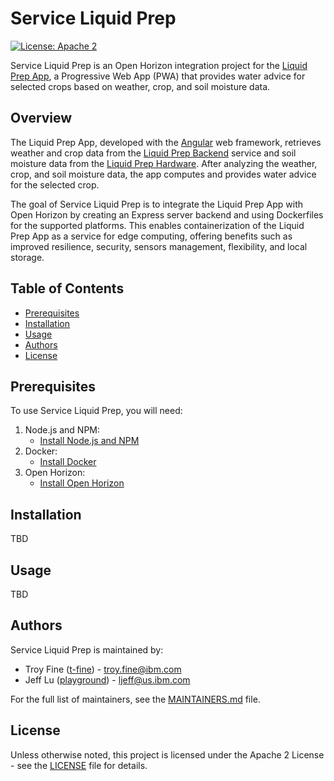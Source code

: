 # Service Liquid Prep

[![License: Apache 2](https://img.shields.io/badge/License-Apache%202.0-blue.svg)](https://opensource.org/licenses/Apache-2.0)

Service Liquid Prep is an Open Horizon integration project for the [Liquid Prep App](https://liquid-prep-app.s3-web.us-east.cloud-object-storage.appdomain.cloud/), a Progressive Web App (PWA) that provides water advice for selected crops based on weather, crop, and soil moisture data.

## Overview

The Liquid Prep App, developed with the [Angular](https://angular.io/) web framework, retrieves weather and crop data from the [Liquid Prep Backend](https://github.com/Liquid-Prep/LiquidPrep-Backend) service and soil moisture data from the [Liquid Prep Hardware](https://github.com/Liquid-Prep/LiquidPrep-Hardware). After analyzing the weather, crop, and soil moisture data, the app computes and provides water advice for the selected crop.

The goal of Service Liquid Prep is to integrate the Liquid Prep App with Open Horizon by creating an Express server backend and using Dockerfiles for the supported platforms. This enables containerization of the Liquid Prep App as a service for edge computing, offering benefits such as improved resilience, security, sensors management, flexibility, and local storage.

## Table of Contents

- [Prerequisites](#prerequisites)
- [Installation](#installation)
- [Usage](#usage)
- [Authors](#authors)
- [License](#license)

## Prerequisites

To use Service Liquid Prep, you will need:

1. Node.js and NPM:
   - [Install Node.js and NPM](https://docs.npmjs.com/downloading-and-installing-node-js-and-npm)
2. Docker:
   - [Install Docker](https://docs.docker.com/engine/install/)
3. Open Horizon:
   - [Install Open Horizon](https://github.com/open-horizon/anax#installation)

## Installation

[//]: # (Provide step-by-step instructions for installing the project)

TBD

## Usage

[//]: # (Explain how to use the project, including any available configuration options and examples)

TBD

## Authors

Service Liquid Prep is maintained by:

- Troy Fine ([t-fine](https://github.com/t-fine)) - troy.fine@ibm.com
- Jeff Lu ([playground](https://github.com/playground)) - ljeff@us.ibm.com

For the full list of maintainers, see the [MAINTAINERS.md](MAINTAINERS.md) file.

## License

Unless otherwise noted, this project is licensed under the Apache 2 License - see the [LICENSE](LICENSE) file for details.
